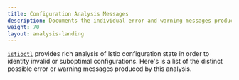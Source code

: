 ```yaml
---
title: Configuration Analysis Messages
description: Documents the individual error and warning messages produced during configurarion analysis.
weight: 70
layout: analysis-landing
---
```


[`istioctl`](/docs/reference/commands/istioctl/#istioctl-experimental-analyze) provides rich analysis of Istio configuration state in
order to identity invalid or suboptimal configurations. Here's is a list of the distinct possible
error or warning messages produced by this analysis.
